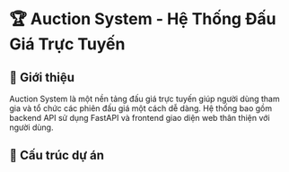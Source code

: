 # 🏆 Auction System - Hệ Thống Đấu Giá Trực Tuyến  

## 📌 Giới thiệu  
Auction System là một nền tảng đấu giá trực tuyến giúp người dùng tham gia và tổ chức các phiên đấu giá một cách dễ dàng. Hệ thống bao gồm backend API sử dụng FastAPI và frontend giao diện web thân thiện với người dùng.  

## 📂 Cấu trúc dự án  

